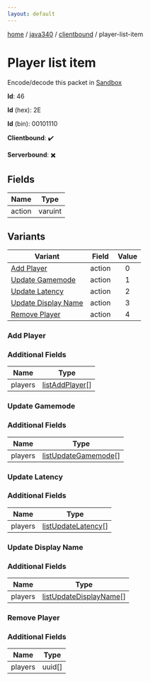 ```yaml
---
layout: default
---
```


[home](/)  /  [java340](/protocol/java340)  /  [clientbound](/protocol/java340/clientbound)  /  player-list-item

# Player list item

Encode/decode this packet in [Sandbox](../../../sandbox/java340#Clientbound.PlayerListItem)

**Id**: 46

**Id** (hex): 2E

**Id** (bin): 00101110

**Clientbound**: ✔️

**Serverbound**: ✖️

## Fields

Name | Type
---|---
action | varuint

## Variants

Variant | Field | Value
---|---|:---:
[Add Player](#add_player) | action | 0
[Update Gamemode](#update_gamemode) | action | 1
[Update Latency](#update_latency) | action | 2
[Update Display Name](#update_display_name) | action | 3
[Remove Player](#remove_player) | action | 4

### Add Player

### Additional Fields

Name | Type
---|---
players | [listAddPlayer](/protocol/java340/types/list-add-player)[]

### Update Gamemode

### Additional Fields

Name | Type
---|---
players | [listUpdateGamemode](/protocol/java340/types/list-update-gamemode)[]

### Update Latency

### Additional Fields

Name | Type
---|---
players | [listUpdateLatency](/protocol/java340/types/list-update-latency)[]

### Update Display Name

### Additional Fields

Name | Type
---|---
players | [listUpdateDisplayName](/protocol/java340/types/list-update-display-name)[]

### Remove Player

### Additional Fields

Name | Type
---|---
players | uuid[]
